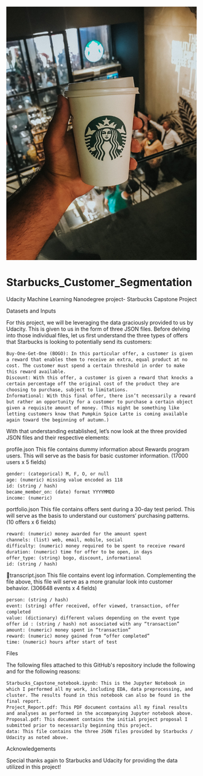 ![](Images/Image1.jpg)


# Starbucks_Customer_Segmentation
Udacity Machine Learning Nanodegree project- Starbucks Capstone Project

Datasets and Inputs

For this project, we will be leveraging the data graciously provided to us by Udacity. This is given to us in the form of three JSON files. Before delving into those individual files, let us first understand the three types of offers that Starbucks is looking to potentially send its customers:

    Buy-One-Get-One (BOGO): In this particular offer, a customer is given a reward that enables them to receive an extra, equal product at no cost. The customer must spend a certain threshold in order to make this reward available.
    Discount: With this offer, a customer is given a reward that knocks a certain percentage off the original cost of the product they are choosing to purchase, subject to limitations.
    Informational: With this final offer, there isn’t necessarily a reward but rather an opportunity for a customer to purchase a certain object given a requisite amount of money. (This might be something like letting customers know that Pumpkin Spice Latte is coming available again toward the beginning of autumn.)

With that understanding established, let’s now look at the three provided JSON files and their respective elements:

profile.json This file contains dummy information about Rewards program users. This will serve as the basis for basic customer information. (17000 users x 5 fields)

    gender: (categorical) M, F, O, or null
    age: (numeric) missing value encoded as 118
    id: (string / hash)
    became_member_on: (date) format YYYYMMDD
    income: (numeric)

portfolio.json This file contains offers sent during a 30-day test period. This will serve as the basis to understand our customers’ purchasing patterns. (10 offers x 6 fields)

    reward: (numeric) money awarded for the amount spent
    channels: (list) web, email, mobile, social
    difficulty: (numeric) money required to be spent to receive reward
    duration: (numeric) time for offer to be open, in days
    offer_type: (string) bogo, discount, informational
    id: (string / hash)

transcript.json This file contains event log information. Complementing the file above, this file will serve as a more granular look into customer behavior. (306648 events x 4 fields)

    person: (string / hash)
    event: (string) offer received, offer viewed, transaction, offer completed
    value: (dictionary) different values depending on the event type
    offer id : (string / hash) not associated with any “transaction”
    amount: (numeric) money spent in “transaction”
    reward: (numeric) money gained from “offer completed”
    time: (numeric) hours after start of test

Files

The following files attached to this GitHub's repository include the following and for the following reasons:

    Starbucks_Capstone_notebook.ipynb: This is the Jupyter Notebook in which I performed all my work, including EDA, data preprocessing, and cluster. The results found in this notebook can also be found in the final report.
    Project_Report.pdf: This PDF document contains all my final results and analyses as performed in the accompanying Jupyter notebook above.
    Proposal.pdf: This document contains the initial project proposal I submitted prior to necessarily beginning this project.
    data: This file contains the three JSON files provided by Starbucks / Udacity as noted above.

Acknowledgements

Special thanks again to Starbucks and Udacity for providing the data utilized in this project!